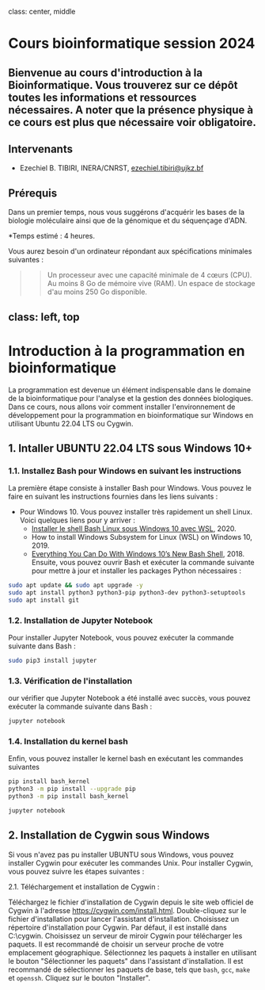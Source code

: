 class: center, middle

# Cours bioinformatique session 2024
Bienvenue au cours d'introduction à la Bioinformatique. Vous trouverez sur ce dépôt toutes les informations et ressources nécessaires. A noter que la présence physique à ce cours est plus que nécessaire voir obligatoire.
---
## Intervenants
* Ezechiel B. TIBIRI, INERA/CNRST, ezechiel.tibiri@ujkz.bf <br/> 

## Prérequis
Dans un premier temps, nous vous suggérons d'acquérir les bases de la biologie moléculaire ainsi que de la génomique et du séquençage d'ADN.

*Temps estimé : 4 heures.

Vous aurez besoin d'un ordinateur répondant aux spécifications minimales suivantes :

> > Un processeur avec une capacité minimale de 4 cœurs (CPU).
> > Au moins 8 Go de mémoire vive (RAM).
> > Un espace de stockage d'au moins 250 Go disponible.

class: left, top
---
# Introduction à la programmation en bioinformatique

La programmation est devenue un élément indispensable dans le domaine de la bioinformatique pour l'analyse et la gestion des données biologiques. Dans ce cours, nous allons voir comment installer l'environnement de développement pour la programmation en bioinformatique sur Windows en utilisant Ubuntu 22.04 LTS ou Cygwin.

## 1. Intaller UBUNTU 22.04 LTS sous Windows 10+
### 1.1. Installez Bash pour Windows en suivant les instructions

La première étape consiste à installer Bash pour Windows. Vous pouvez le faire en suivant les instructions fournies dans les liens suivants :

* Pour Windows 10. Vous pouvez installer très rapidement un shell Linux. Voici quelques liens pour y arriver :
  * [Installer le shell Bash Linux sous Windows 10 avec WSL](https://www.youtube.com/watch?v=CyG16N3GJWo), 2020.
  * How to install Windows Subsystem for Linux (WSL) on Windows 10, 2019.
  * [Everything You Can Do With Windows 10’s New Bash Shell](https://www.howtogeek.com/265900/everything-you-can-do-with-windows-10s-new-bash-shell/), 2018.
  Ensuite, vous pouvez ouvrir Bash et exécuter la commande suivante pour mettre à jour et installer les packages Python nécessaires :
  
 ```bash
sudo apt update && sudo apt upgrade -y
sudo apt install python3 python3-pip python3-dev python3-setuptools
sudo apt install git
 ```

### 1.2. Installation de Jupyter Notebook

Pour installer Jupyter Notebook, vous pouvez exécuter la commande suivante dans Bash :

```bash
sudo pip3 install jupyter
```
### 1.3. Vérification de l'installation

our vérifier que Jupyter Notebook a été installé avec succès, vous pouvez exécuter la commande suivante dans Bash :
```bash
jupyter notebook
```
### 1.4.  Installation du kernel bash

Enfin, vous pouvez installer le kernel bash en exécutant les commandes suivantes 

```bash
pip install bash_kernel
python3 -m pip install --upgrade pip
python3 -m pip install bash_kernel
```

```bash
jupyter notebook
```

## 2. Installation de Cygwin sous Windows
Si vous n'avez pas pu installer UBUNTU sous Windows, vous pouvez installer Cygwin pour exécuter les commandes Unix. Pour installer Cygwin, vous pouvez suivre les étapes suivantes :

2.1. Téléchargement et installation de Cygwin :

Téléchargez le fichier d'installation de Cygwin depuis le site web officiel de Cygwin à l'adresse https://cygwin.com/install.html. Double-cliquez sur le fichier d'installation pour lancer l'assistant d'installation. Choisissez un répertoire d'installation pour Cygwin. Par défaut, il est installé dans C:\cygwin. Choisissez un serveur de miroir Cygwin pour télécharger les paquets. Il est recommandé de choisir un serveur proche de votre emplacement géographique. Sélectionnez les paquets à installer en utilisant le bouton "Sélectionner les paquets" dans l'assistant d'installation. Il est recommandé de sélectionner les paquets de base, tels que `bash`, `gcc`, `make` et `openssh`. Cliquez sur le bouton "Installer".
